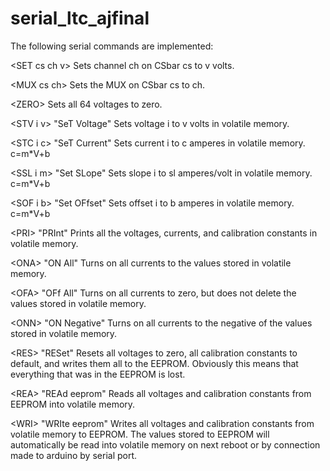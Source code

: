# serial_ltc_ajfinal

The following serial commands are implemented:

&lt;SET cs ch v&gt;
     Sets channel ch on CSbar cs to v volts.

&lt;MUX cs ch&gt;
     Sets the MUX on CSbar cs to ch.

&lt;ZERO&gt;
     Sets all 64 voltages to zero.

&lt;STV i v&gt; "SeT Voltage"
     Sets voltage i to v volts in volatile memory.

&lt;STC i c&gt; "SeT Current"
     Sets current i to c amperes in volatile memory.  c=m*V+b

&lt;SSL i m&gt; "Set SLope"
     Sets slope i to sl amperes/volt in volatile memory.  c=m*V+b

&lt;SOF i b&gt; "Set OFfset"
     Sets offset i to b amperes in volatile memory. c=m*V+b

&lt;PRI&gt; "PRInt"
     Prints all the voltages, currents, and calibration constants in
     volatile memory.

&lt;ONA&gt; "ON All"
     Turns on all currents to the values stored in volatile memory.

&lt;OFA&gt; "OFf All"
     Turns on all currents to zero, but does not delete the values stored
     in volatile memory.

&lt;ONN&gt; "ON Negative"
     Turns on all currents to the negative of the values stored in
     volatile memory.

&lt;RES&gt; "RESet"
     Resets all voltages to zero, all calibration constants to default,
     and writes them all to the EEPROM.  Obviously this means that
     everything that was in the EEPROM is lost.

&lt;REA&gt; "REAd eeprom"
     Reads all voltages and calibration constants from EEPROM into
     volatile memory.

&lt;WRI&gt; "WRIte eeprom"
     Writes all voltages and calibration constants from volatile memory
     to EEPROM.  The values stored to EEPROM will automatically be read
     into volatile memory on next reboot or by connection made to arduino
     by serial port.
